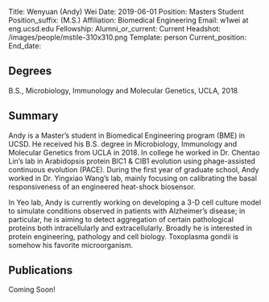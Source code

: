 Title: Wenyuan (Andy) Wei
Date: 2019-06-01
Position: Masters Student
Position_suffix: (M.S.)
Affiliation: Biomedical Engineering
Email: w1wei at eng.ucsd.edu
Fellowship: 
Alumni_or_current: Current
Headshot: /images/people/mstile-310x310.png
Template: person
Current_position: 
End_date:
<!-- Status: draft -->

## Degrees

B.S., Microbiology, Immunology and Molecular Genetics, UCLA, 2018 </br>


## Summary

Andy is a Master’s student in Biomedical Engineering program (BME) in UCSD. He received his B.S. degree in Microbiology, Immunology and Molecular Genetics from UCLA in 2018. In college he worked in Dr. Chentao Lin’s lab in Arabidopsis protein BIC1 & CIB1 evolution using phage-assisted continuous evolution (PACE). During the first year of graduate school, Andy worked in Dr. Yingxiao Wang’s lab, mainly focusing on calibrating the basal responsiveness of an engineered heat-shock biosensor. 

In Yeo lab, Andy is currently working on developing a 3-D cell culture model to simulate conditions observed in patients with Alzheimer’s disease; in particular, he is aiming to detect aggregation of certain pathological proteins both intracellularly and extracellularly. Broadly he is interested in protein engineering, pathology and cell biology. Toxoplasma gondii is somehow his favorite microorganism. 


## Publications
Coming Soon!
